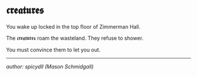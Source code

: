 # 𝖈𝖗𝖊𝖆𝖙𝖚𝖗𝖊𝖘
You wake up locked in the top floor of Zimmerman Hall.

The 𝖈𝖗𝖊𝖆𝖙𝖚𝖗𝖊𝖘 roam the wasteland. They refuse to shower.

You must convince them to let you out.

----------
*author: spicydll (Mason Schmidgall)*
